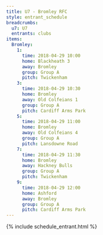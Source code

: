 ```yaml
---
title: U7 - Bromley RFC
style: entrant_schedule
breadcrumbs:
  u7: U7
  entrants: clubs
items:
  Bromley:
    1:
      time: 2018-04-29 10:00
      home: Blackheath 3
      away: Bromley
      group: Group A
      pitch: Twickenham
    3:
      time: 2018-04-29 10:30
      home: Bromley
      away: Old Colfeians 1
      group: Group A
      pitch: Cardiff Arms Park
    5:
      time: 2018-04-29 11:00
      home: Bromley
      away: Old Colfeians 4
      group: Group A
      pitch: Lansdowne Road
    7:
      time: 2018-04-29 11:30
      home: Bromley
      away: Hackney Bulls
      group: Group A
      pitch: Twickenham
    9:
      time: 2018-04-29 12:00
      home: Ashford
      away: Bromley
      group: Group A
      pitch: Cardiff Arms Park
---
```


{% include schedule_entrant.html %}
